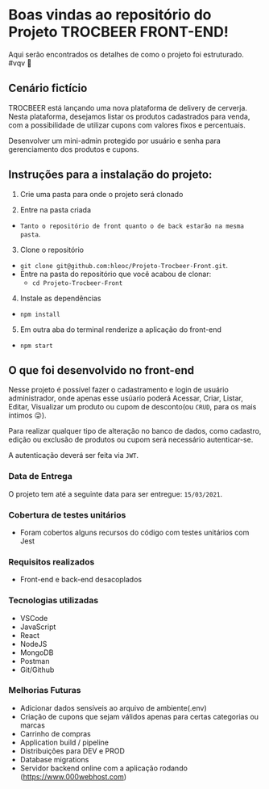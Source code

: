 # Boas vindas ao repositório do Projeto TROCBEER FRONT-END!

Aqui serão encontrados os detalhes de como o projeto foi estruturado. #vqv 🚀


## Cenário fictício

TROCBEER está lançando uma nova plataforma de delivery de cerverja. Nesta plataforma, desejamos listar os produtos cadastrados para venda, com a possibilidade de utilizar cupons com valores fixos e percentuais.

Desenvolver um mini-admin protegido por usuário e senha para gerenciamento dos produtos e
cupons.

## Instruções para a instalação do projeto:

1. Crie uma pasta para onde o projeto será clonado

2. Entre na pasta criada
  * `Tanto o repositório de front quanto o de back estarão na mesma pasta`.

3. Clone o repositório
  * `git clone git@github.com:hleoc/Projeto-Trocbeer-Front.git`.
  * Entre na pasta do repositório que você acabou de clonar:
    * `cd Projeto-Trocbeer-Front`

4. Instale as dependências
  * `npm install`

5. Em outra aba do terminal renderize a aplicação do front-end
  * `npm start`


## O que foi desenvolvido no front-end

Nesse projeto é possível fazer o cadastramento e login de usuário administrador, onde apenas esse usúario poderá Acessar, Criar, Listar, Editar, Visualizar um produto ou cupom de desconto(ou `CRUD`, para os mais íntimos 😜).

Para realizar qualquer tipo de alteração no banco de dados, como cadastro, edição ou exclusão de produtos ou cupom será necessário autenticar-se. 

A autenticação deverá ser feita via `JWT`.


### Data de Entrega

O projeto tem até a seguinte data para ser entregue: `15/03/2021`.


### Cobertura de testes unitários

- Foram cobertos alguns recursos do código com testes unitários com Jest


### Requisitos realizados

- Front-end e back-end desacoplados



### Tecnologias utilizadas

- VSCode
- JavaScript
- React
- NodeJS
- MongoDB
- Postman
- Git/Github

### Melhorias Futuras

- Adicionar dados sensíveis ao arquivo de ambiente(.env)
- Criação de cupons que sejam válidos apenas para certas categorias ou marcas
- Carrinho de compras
- Application build / pipeline
- Distribuições para DEV e PROD
- Database migrations
- Servidor backend online com a aplicação rodando (https://www.000webhost.com)